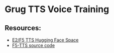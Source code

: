 # Grug TTS Voice Training

## Resources:
- [E2/F5 TTS Hugging Face Space](https://huggingface.co/spaces/mrfakename/E2-F5-TTS)
- [F5-TTS source code](https://github.com/SWivid/F5-TTS)
